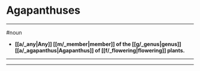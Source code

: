 # Agapanthuses
---
#noun
- **[[a/_any|Any]] [[m/_member|member]] of the [[g/_genus|genus]] [[a/_agapanthus|Agapanthus]] of [[f/_flowering|flowering]] plants.**
---
---
